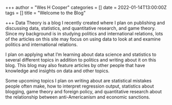 +++
author = "Wes H Cooper"
categories = []
date = 2022-01-14T13:00:00Z
tags = []
title = "Welcome to the Blog"

+++
Data Theory is a blog I recently created where I plan on publishing and discussing data, statistics, and quantitative research, and game theory. Since my background is in studying politics and international relations, lots of the articles on this site may focus on using data to look at and examine politics and international relations.

I plan on applying what I’m learning about data science and statistics to several different topics in addition to politics and writing about it on this blog. This blog may also feature articles by other people that have knowledge and insights on data and other topics.

Some upcoming topics I plan on writing about are statistical mistakes people often make, how to interpret regression output, statistics about blogging, game theory and foreign policy, and quantitative research about the relationship between anti-Americanism and economic sanctions.